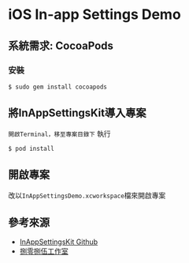 # iOS In-app Settings Demo

## 系統需求: CocoaPods

### 安裝
```
$ sudo gem install cocoapods
```

## 將InAppSettingsKit導入專案

`開啟Terminal，移至專案目錄下`
執行
```
$ pod install
```

## 開啟專案
改以`InAppSettingsDemo.xcworkspace`檔來開啟專案

## 參考來源
 - [InAppSettingsKit Github](https://github.com/futuretap/InAppSettingsKit)
 - [捌零捌伍工作室](https://8085studio.wordpress.com/)

